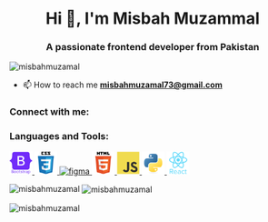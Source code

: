 <h1 align="center">Hi 👋, I'm Misbah Muzammal</h1>
<h3 align="center">A passionate frontend developer from Pakistan</h3>
<img align="right" width="400px" src="https://i.pinimg.com/originals/e7/26/c7/e726c74ac081eed50feee1433d12c998.gif" alt="">

<p align="left"> <img src="https://komarev.com/ghpvc/?username=misbahmuzamal&label=Profile%20views&color=0e75b6&style=flat" alt="misbahmuzamal" /> </p>

- 📫 How to reach me **misbahmuzamal73@gmail.com**

<h3 align="left">Connect with me:</h3>
<p align="left">
</p>

<h3 align="left">Languages and Tools:</h3>
<p align="left"> <a href="https://getbootstrap.com" target="_blank" rel="noreferrer"> <img src="https://raw.githubusercontent.com/devicons/devicon/master/icons/bootstrap/bootstrap-plain-wordmark.svg" alt="bootstrap" width="40" height="40"/> </a> <a href="https://www.w3schools.com/css/" target="_blank" rel="noreferrer"> <img src="https://raw.githubusercontent.com/devicons/devicon/master/icons/css3/css3-original-wordmark.svg" alt="css3" width="40" height="40"/> </a> <a href="https://www.figma.com/" target="_blank" rel="noreferrer"> <img src="https://www.vectorlogo.zone/logos/figma/figma-icon.svg" alt="figma" width="40" height="40"/> </a> <a href="https://www.w3.org/html/" target="_blank" rel="noreferrer"> <img src="https://raw.githubusercontent.com/devicons/devicon/master/icons/html5/html5-original-wordmark.svg" alt="html5" width="40" height="40"/> </a> <a href="https://developer.mozilla.org/en-US/docs/Web/JavaScript" target="_blank" rel="noreferrer"> <img src="https://raw.githubusercontent.com/devicons/devicon/master/icons/javascript/javascript-original.svg" alt="javascript" width="40" height="40"/> </a> <a href="https://www.python.org" target="_blank" rel="noreferrer"> <img src="https://raw.githubusercontent.com/devicons/devicon/master/icons/python/python-original.svg" alt="python" width="40" height="40"/> </a> <a href="https://reactjs.org/" target="_blank" rel="noreferrer"> <img src="https://raw.githubusercontent.com/devicons/devicon/master/icons/react/react-original-wordmark.svg" alt="react" width="40" height="40"/> </a> </p>

<p><img align="left" src="https://github-readme-stats.vercel.app/api/top-langs?username=misbahmuzamal&show_icons=true&locale=en&layout=compact" alt="misbahmuzamal" /></p>

<p>&nbsp;<img align="center" src="https://github-readme-stats.vercel.app/api?username=misbahmuzamal&show_icons=true&locale=en" alt="misbahmuzamal" /></p>

<p><img align="center" src="https://github-readme-streak-stats.herokuapp.com/?user=misbahmuzamal&" alt="misbahmuzamal" /></p>

